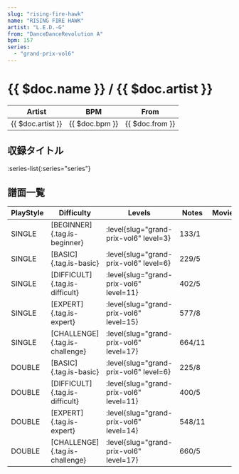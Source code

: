 ```yaml
---
slug: "rising-fire-hawk"
name: "RISING FIRE HAWK"
artist: "L.E.D.-G"
from: "DanceDanceRevolution A"
bpm: 157
series:
  - "grand-prix-vol6"
---
```


# {{ $doc.name }} / {{ $doc.artist }}

|Artist|BPM|From|
|------|---|----|
|{{ $doc.artist }}|{{ $doc.bpm }}|{{ $doc.from }}|

## 収録タイトル

:series-list{:series="series"}

## 譜面一覧

|PlayStyle|Difficulty|Levels|Notes|Movie|
|---------|----------|------|-----|-----|
|SINGLE|[BEGINNER]{.tag.is-beginner}|<div class="field is-grouped is-grouped-multiline"> :level{slug="grand-prix-vol6" level=3}</div>|133/1||
|SINGLE|[BASIC]{.tag.is-basic}|<div class="field is-grouped is-grouped-multiline"> :level{slug="grand-prix-vol6" level=6}</div>|229/5||
|SINGLE|[DIFFICULT]{.tag.is-difficult}|<div class="field is-grouped is-grouped-multiline"> :level{slug="grand-prix-vol6" level=11}</div>|402/5||
|SINGLE|[EXPERT]{.tag.is-expert}|<div class="field is-grouped is-grouped-multiline"> :level{slug="grand-prix-vol6" level=15}</div>|577/8||
|SINGLE|[CHALLENGE]{.tag.is-challenge}|<div class="field is-grouped is-grouped-multiline"> :level{slug="grand-prix-vol6" level=17}</div>|664/11||
|DOUBLE|[BASIC]{.tag.is-basic}|<div class="field is-grouped is-grouped-multiline"> :level{slug="grand-prix-vol6" level=6}</div>|225/8||
|DOUBLE|[DIFFICULT]{.tag.is-difficult}|<div class="field is-grouped is-grouped-multiline"> :level{slug="grand-prix-vol6" level=11}</div>|400/5||
|DOUBLE|[EXPERT]{.tag.is-expert}|<div class="field is-grouped is-grouped-multiline"> :level{slug="grand-prix-vol6" level=14}</div>|548/11||
|DOUBLE|[CHALLENGE]{.tag.is-challenge}|<div class="field is-grouped is-grouped-multiline"> :level{slug="grand-prix-vol6" level=17}</div>|660/5||
